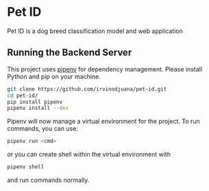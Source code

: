 # Pet ID
Pet ID is a dog breed classification model and web application

## Running the Backend Server

This project uses [pipenv](https://pipenv.readthedocs.io/en/latest/) for dependency management.
Please install Python and pip on your machine. 

```bash
git clone https://github.com/irvinodjuana/pet-id.git
cd pet-id/
pip install pipenv
pipenv install --dev
```

Pipenv will now manage a virtual environment for the project.
To run commands, you can use:
```bash
pipenv run <cmd>
```
or you can create shell within the virtual environment with 
```bash
pipenv shell
```
and run commands normally. 
